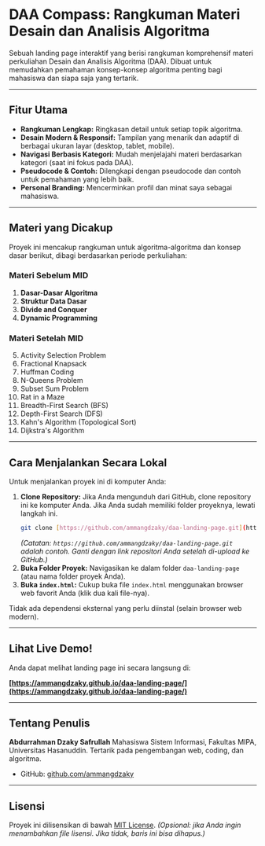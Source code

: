 # DAA Compass: Rangkuman Materi Desain dan Analisis Algoritma

Sebuah landing page interaktif yang berisi rangkuman komprehensif materi perkuliahan Desain dan Analisis Algoritma (DAA). Dibuat untuk memudahkan pemahaman konsep-konsep algoritma penting bagi mahasiswa dan siapa saja yang tertarik.

---

## Fitur Utama

- **Rangkuman Lengkap:** Ringkasan detail untuk setiap topik algoritma.
- **Desain Modern & Responsif:** Tampilan yang menarik dan adaptif di berbagai ukuran layar (desktop, tablet, mobile).
- **Navigasi Berbasis Kategori:** Mudah menjelajahi materi berdasarkan kategori (saat ini fokus pada DAA).
- **Pseudocode & Contoh:** Dilengkapi dengan pseudocode dan contoh untuk pemahaman yang lebih baik.
- **Personal Branding:** Mencerminkan profil dan minat saya sebagai mahasiswa.

---

## Materi yang Dicakup

Proyek ini mencakup rangkuman untuk algoritma-algoritma dan konsep dasar berikut, dibagi berdasarkan periode perkuliahan:

### Materi Sebelum MID

1.  **Dasar-Dasar Algoritma**
2.  **Struktur Data Dasar**
3.  **Divide and Conquer**
4.  **Dynamic Programming**

### Materi Setelah MID

5.  Activity Selection Problem
6.  Fractional Knapsack
7.  Huffman Coding
8.  N-Queens Problem
9.  Subset Sum Problem
10. Rat in a Maze
11. Breadth-First Search (BFS)
12. Depth-First Search (DFS)
13. Kahn's Algorithm (Topological Sort)
14. Dijkstra's Algorithm

---

## Cara Menjalankan Secara Lokal

Untuk menjalankan proyek ini di komputer Anda:

1.  **Clone Repository:** Jika Anda mengunduh dari GitHub, clone repository ini ke komputer Anda. Jika Anda sudah memiliki folder proyeknya, lewati langkah ini.
    ```bash
    git clone [https://github.com/ammangdzaky/daa-landing-page.git](https://github.com/ammangdzaky/daa-landing-page.git)
    ```
    *(Catatan: `https://github.com/ammangdzaky/daa-landing-page.git` adalah contoh. Ganti dengan link repositori Anda setelah di-upload ke GitHub.)*
2.  **Buka Folder Proyek:** Navigasikan ke dalam folder `daa-landing-page` (atau nama folder proyek Anda).
3.  **Buka `index.html`:** Cukup buka file `index.html` menggunakan browser web favorit Anda (klik dua kali file-nya).

Tidak ada dependensi eksternal yang perlu diinstal (selain browser web modern).

---

## Lihat Live Demo!

Anda dapat melihat landing page ini secara langsung di:

**[https://ammangdzaky.github.io/daa-landing-page/](https://ammangdzaky.github.io/daa-landing-page/)**


---

## Tentang Penulis

**Abdurrahman Dzaky Safrullah**
Mahasiswa Sistem Informasi, Fakultas MIPA, Universitas Hasanuddin.
Tertarik pada pengembangan web, coding, dan algoritma.

- GitHub: [github.com/ammangdzaky](https://github.com/ammangdzaky)


---

## Lisensi

Proyek ini dilisensikan di bawah [MIT License](LICENSE). *(Opsional: jika Anda ingin menambahkan file lisensi. Jika tidak, baris ini bisa dihapus.)*